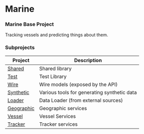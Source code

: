 # Marine

### Marine Base Project

Tracking vessels and predicting things about them.

### Subprojects

| Project                            | Description                                 |
|------------------------------------|---------------------------------------------|
| [Shared](./shared/README.md)       | Shared library                              |
| [Test](./test/README.md)           | Test Library                                |
| [Wire](./wire/README.md)           | Wire models (exposed by the API)            |
| [Synthetic](./synthetic/README.md) | Various tools for generating synthetic data |
| [Loader](./loader/README.md)       | Data Loader (from external sources)         |
| [Geographic](./geo/README.md)      | Geographic services                         |
| [Vessel](./vessel/README.md)       | Vessel Services                             |
| [Tracker](./tracker/README.md)     | Tracker services                            |